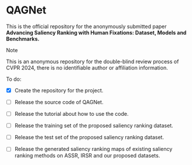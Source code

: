 # QAGNet
This is the official repository for the anonymously submitted paper **Advancing Saliency Ranking with Human Fixations:
Dataset, Models and Benchmarks.**

> [!NOTE]
> This is an anonymous repository for the double-blind review process of CVPR 2024, there is no identifiable author or affiliation information.


To do:

- [x] Create the repository for the project.
- [ ] Release the source code of QAGNet.
- [ ] Release the tutorial about how to use the code. 
- [ ] Release the training set of the proposed saliency ranking dataset.
- [ ] Release the test set of the proposed saliency ranking dataset.
- [ ] Release the generated saliency ranking maps of existing saliency ranking methods on ASSR, IRSR and our proposed datasets. 

